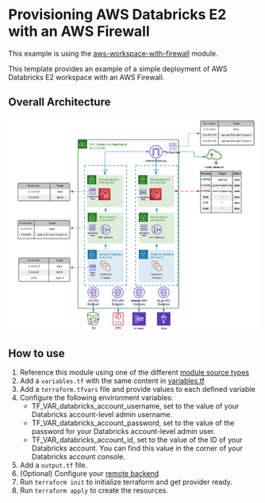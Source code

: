 # Provisioning AWS Databricks E2 with an AWS Firewall

This example is using the [aws-workspace-with-firewall](../../modules/aws-workspace-with-firewall) module.

This template provides an example of a simple deployment of AWS Databricks E2 workspace with an AWS Firewall.

## Overall Architecture

![alt text](https://raw.githubusercontent.com/databricks/terraform-databricks-examples/main/examples/aws-workspace-with-firewall/images/aws-workspace-with-firewall.png?raw=true)

## How to use

1. Reference this module using one of the different [module source types](https://developer.hashicorp.com/terraform/language/modules/sources)
2. Add a `variables.tf` with the same content in [variables.tf](variables.tf)
3. Add a `terraform.tfvars` file and provide values to each defined variable
4. Configure the following environment variables:
    * TF_VAR_databricks_account_username, set to the value of your Databricks account-level admin username.
    * TF_VAR_databricks_account_password, set to the value of the password for your Databricks account-level admin user.
    * TF_VAR_databricks_account_id, set to the value of the ID of your Databricks account. You can find this value in the corner of your Databricks account console.
5. Add a `output.tf` file.
6. (Optional) Configure your [remote backend](https://developer.hashicorp.com/terraform/language/settings/backends/s3)
7. Run `terraform init` to initialize terraform and get provider ready.
8. Run `terraform apply` to create the resources.